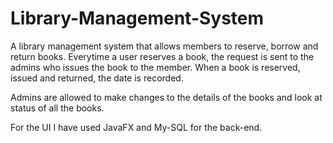 # Library-Management-System

A library management system that allows members to reserve, borrow and return books.
Everytime a user reserves a book, the request is sent to the admins who issues the book to the member. When a book is reserved, issued and returned, the date is recorded.

Admins are allowed to make changes to the details of the books and look at status of all the books.

For the UI I have used JavaFX and My-SQL for the back-end.
